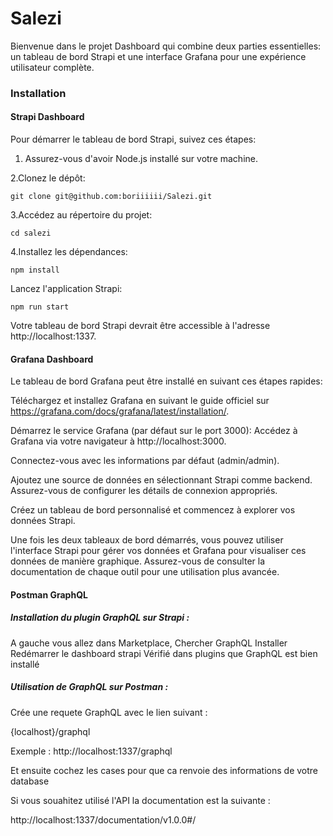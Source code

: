 # Salezi

Bienvenue dans le projet Dashboard qui combine deux parties essentielles: un tableau de bord Strapi et une interface Grafana pour une expérience utilisateur complète.

### Installation

#### Strapi Dashboard
Pour démarrer le tableau de bord Strapi, suivez ces étapes:

1. Assurez-vous d'avoir Node.js installé sur votre machine.

2.Clonez le dépôt:

```
git clone git@github.com:boriiiiii/Salezi.git
```

3.Accédez au répertoire du projet:

```
cd salezi
```

4.Installez les dépendances:

```
npm install
```

Lancez l'application Strapi:

```
npm run start
```

Votre tableau de bord Strapi devrait être accessible à l'adresse http://localhost:1337.

#### Grafana Dashboard
Le tableau de bord Grafana peut être installé en suivant ces étapes rapides:

Téléchargez et installez Grafana en suivant le guide officiel sur https://grafana.com/docs/grafana/latest/installation/.

Démarrez le service Grafana (par défaut sur le port 3000):
Accédez à Grafana via votre navigateur à http://localhost:3000.

Connectez-vous avec les informations par défaut (admin/admin).

Ajoutez une source de données en sélectionnant Strapi comme backend. Assurez-vous de configurer les détails de connexion appropriés.

Créez un tableau de bord personnalisé et commencez à explorer vos données Strapi.

Une fois les deux tableaux de bord démarrés, vous pouvez utiliser l'interface Strapi pour gérer vos données et Grafana pour visualiser ces données de manière graphique. Assurez-vous de consulter la documentation de chaque outil pour une utilisation plus avancée.

#### Postman GraphQL

##### Installation du plugin GraphQL sur Strapi :

A gauche vous allez dans Marketplace,
Chercher GraphQL
Installer
Redémarrer le dashboard strapi
Vérifié dans plugins que GraphQL est bien installé

##### Utilisation de GraphQL sur Postman :

Crée une requete GraphQL avec le lien suivant :

{localhost}/graphql

Exemple :
http://localhost:1337/graphql

Et ensuite cochez les cases pour que ca renvoie des informations de votre database

Si vous souahitez utilisé l'API la documentation est la suivante :

http://localhost:1337/documentation/v1.0.0#/



